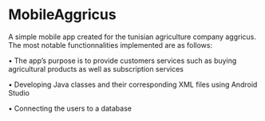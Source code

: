 # MobileAggricus
A simple mobile app created for the tunisian agriculture company aggricus.
The most notable functionnalities implemented are as follows:

• The app’s purpose is to provide customers services such as buying agricultural products as well as subscription
services

• Developing Java classes and their corresponding XML files using Android Studio

• Connecting the users to a database
